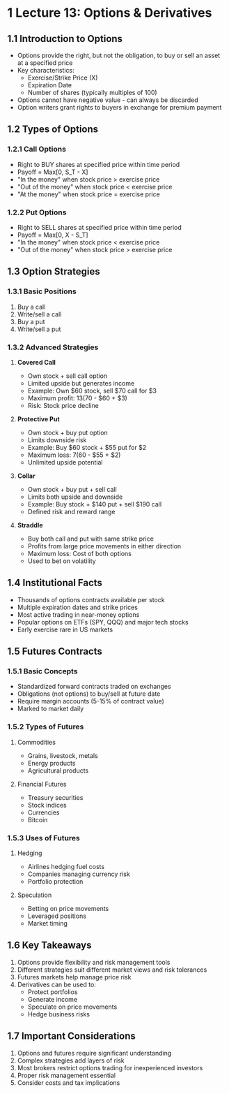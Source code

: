 # 1 Lecture 13: Options & Derivatives

## 1.1 Introduction to Options
- Options provide the right, but not the obligation, to buy or sell an asset at a specified price
- Key characteristics:
  - Exercise/Strike Price (X)
  - Expiration Date
  - Number of shares (typically multiples of 100)
- Options cannot have negative value - can always be discarded
- Option writers grant rights to buyers in exchange for premium payment

## 1.2 Types of Options
### 1.2.1 Call Options
- Right to BUY shares at specified price within time period
- Payoff = Max[0, S_T - X]
- "In the money" when stock price > exercise price
- "Out of the money" when stock price < exercise price
- "At the money" when stock price = exercise price

### 1.2.2 Put Options
- Right to SELL shares at specified price within time period
- Payoff = Max[0, X - S_T]
- "In the money" when stock price < exercise price
- "Out of the money" when stock price > exercise price

## 1.3 Option Strategies
### 1.3.1 Basic Positions
1. Buy a call
2. Write/sell a call
3. Buy a put
4. Write/sell a put

### 1.3.2 Advanced Strategies
1. **Covered Call**
   - Own stock + sell call option
   - Limited upside but generates income
   - Example: Own $60 stock, sell $70 call for $3
   - Maximum profit: $13 ($70 - $60 + $3)
   - Risk: Stock price decline

2. **Protective Put**
   - Own stock + buy put option
   - Limits downside risk
   - Example: Buy $60 stock + $55 put for $2
   - Maximum loss: $7 ($60 - $55 + $2)
   - Unlimited upside potential

3. **Collar**
   - Own stock + buy put + sell call
   - Limits both upside and downside
   - Example: Buy stock + $140 put + sell $190 call
   - Defined risk and reward range

4. **Straddle**
   - Buy both call and put with same strike price
   - Profits from large price movements in either direction
   - Maximum loss: Cost of both options
   - Used to bet on volatility

## 1.4 Institutional Facts
- Thousands of options contracts available per stock
- Multiple expiration dates and strike prices
- Most active trading in near-money options
- Popular options on ETFs (SPY, QQQ) and major tech stocks
- Early exercise rare in US markets

## 1.5 Futures Contracts
### 1.5.1 Basic Concepts
- Standardized forward contracts traded on exchanges
- Obligations (not options) to buy/sell at future date
- Require margin accounts (5-15% of contract value)
- Marked to market daily

### 1.5.2 Types of Futures
1. Commodities
   - Grains, livestock, metals
   - Energy products
   - Agricultural products

2. Financial Futures
   - Treasury securities
   - Stock indices
   - Currencies
   - Bitcoin

### 1.5.3 Uses of Futures
1. Hedging
   - Airlines hedging fuel costs
   - Companies managing currency risk
   - Portfolio protection

2. Speculation
   - Betting on price movements
   - Leveraged positions
   - Market timing

## 1.6 Key Takeaways
1. Options provide flexibility and risk management tools
2. Different strategies suit different market views and risk tolerances
3. Futures markets help manage price risk
4. Derivatives can be used to:
   - Protect portfolios
   - Generate income
   - Speculate on price movements
   - Hedge business risks

## 1.7 Important Considerations
1. Options and futures require significant understanding
2. Complex strategies add layers of risk
3. Most brokers restrict options trading for inexperienced investors
4. Proper risk management essential
5. Consider costs and tax implications 